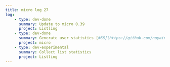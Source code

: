 ```yaml
---
title: micro log 27
log:
    - type: dev-done
      summary: Update to micro 0.39
      project: Listling
    - type: dev-done
      summary: Generate user statistics [#66](https://github.com/noyainrain/micro/issues/66)
      project: micro
    - type: dev-experimental
      summary: Collect list statistics
      project: Listling
---
```

